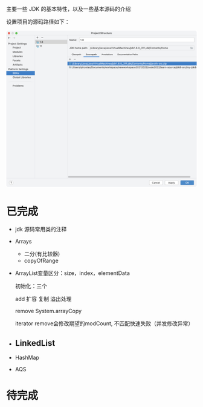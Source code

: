 主要一些 JDK 的基本特性，以及一些基本源码的介绍


设置项目的源码路径如下：

![image.png](./assets/image.png)

# 已完成

- jdk 源码常用类的注释
- Arrays

  - 二分(有比较器)
  - copyOfRange
- ArrayList变量区分：size，index，elementData

  初始化：三个

  add 扩容 复制 溢出处理

  remove System.arrayCopy

  iterator remove会修改期望的modCount, 不匹配快速失败（并发修改异常）
- LinkedList
  ----------
- HashMap
- AQS

# 待完成
